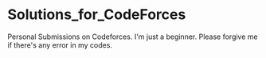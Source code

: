 # Solutions_for_CodeForces
Personal Submissions on Codeforces. I'm just a beginner. Please forgive me if there's any error in my codes.
